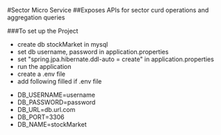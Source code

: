 #Sector Micro Service
##Exposes APIs for sector curd operations and aggregation queries

###To set up the Project
* create db stockMarket in mysql
* set db username, password in application.properties
* set "spring.jpa.hibernate.ddl-auto = create" in application.properties
* run the application
* create a .env file
* add following filled if .env file
- DB_USERNAME=username
- DB_PASSWORD=password
- DB_URL=db.url.com
- DB_PORT=3306
- DB_NAME=stockMarket
